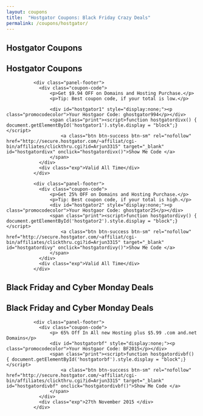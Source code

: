 ```yaml
---
layout: coupons
title:  "Hostgator Coupons: Black Friday Crazy Deals"
permalink: /coupons/hostgator/
---
```


<div class="panel panel-default coupon" id="busoffer">
              <div class="panel-heading" id="head">
                <div class="panel-title" id="title">
				<h2 class="hidden-xs">Hostgator Coupons</h2>
                <h2 class="visible-xs">Hostgator Coupons</h2>
                </div>
              </div>
              
              <div class="panel-footer">
                <div class="coupon-code">
                    <p>Get ​​$9.94 OFF on Domains and Hosting Purchase.</p>
					<p>Tip: Best coupon code, if your total is low.</p>
					
                    <div id="hostgator1" style="display:none;"><p class="promocodecolor">Your Hostgaor Code: ghostgator994</p></div>
                    <span class="print"><script>function hostgatordivx() { document.getElementById('hostgator1').style.display = "block";}</script>
                        <a class="btn btn-success btn-sm" rel="nofollow" href="http://secure.hostgator.com/~affiliat/cgi-bin/affiliates/clickthru.cgi?id=Arjun3315" target="_blank" id="hostgatordivx" onclick="hostgatordivx()">Show Me Code </a> 	
                    </span>
                </div>
                <div class="exp">Valid All Time</div>
              </div> 
			  
			  <div class="panel-footer">
                <div class="coupon-code">
                    <p>Get ​​25% OFF on Domains and Hosting Purchase.</p>
					<p>Tip: Best coupon code, if your total is high.</p>
                    <div id="hostgator2" style="display:none;"><p class="promocodecolor">Your Hostgaor Code: ghostgator25</p></div>
                    <span class="print"><script>function hostgatordivy() { document.getElementById('hostgator2').style.display = "block";}</script>
                        <a class="btn btn-success btn-sm" rel="nofollow" href="http://secure.hostgator.com/~affiliat/cgi-bin/affiliates/clickthru.cgi?id=Arjun3315" target="_blank" id="hostgatordivy" onclick="hostgatordivy()">Show Me Code </a> 	
                    </span>
                </div>
                <div class="exp">Valid All Time</div>
              </div> 
			   
</div>

<div class="panel panel-default coupon" id="blackfridayoffer">
              <div class="panel-heading" id="head">
                <div class="panel-title" id="title">
				<h2 class="hidden-xs">Black Friday and Cyber Monday Deals</h2>
                <h2 class="visible-xs">Black Friday and Cyber Monday Deals</h2>
                </div>
              </div>
              
              <div class="panel-footer">
                <div class="coupon-code">
                    <p> 65% Off In All new Hosting plus $5.99 .com and.net Domains</p>
                    <div id="hostgatorbf" style="display:none;"><p class="promocodecolor">Your Hostgaor Code: BF2015</p></div>
                    <span class="print"><script>function hostgatordivbf() { document.getElementById('hostgatorbf').style.display = "block";}</script>
                        <a class="btn btn-success btn-sm" rel="nofollow" href="http://secure.hostgator.com/~affiliat/cgi-bin/affiliates/clickthru.cgi?id=Arjun3315" target="_blank" id="hostgatordivbf" onclick="hostgatordivbf()">Show Me Code </a> 	
                    </span>
                </div>
                <div class="exp">27th November 2015 </div>
              </div>  
			   
</div>